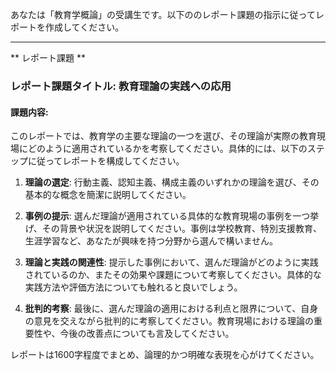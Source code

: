 あなたは「教育学概論」の受講生です。以下ののレポート課題の指示に従ってレポートを作成してください。

---------------------------------------
** レポート課題 **

### レポート課題タイトル: 教育理論の実践への応用

#### 課題内容:
このレポートでは、教育学の主要な理論の一つを選び、その理論が実際の教育現場にどのように適用されているかを考察してください。具体的には、以下のステップに従ってレポートを構成してください。

1. **理論の選定**: 行動主義、認知主義、構成主義のいずれかの理論を選び、その基本的な概念を簡潔に説明してください。

2. **事例の提示**: 選んだ理論が適用されている具体的な教育現場の事例を一つ挙げ、その背景や状況を説明してください。事例は学校教育、特別支援教育、生涯学習など、あなたが興味を持つ分野から選んで構いません。

3. **理論と実践の関連性**: 提示した事例において、選んだ理論がどのように実践されているのか、またその効果や課題について考察してください。具体的な実践方法や評価方法についても触れると良いでしょう。

4. **批判的考察**: 最後に、選んだ理論の適用における利点と限界について、自身の意見を交えながら批判的に考察してください。教育現場における理論の重要性や、今後の改善点についても言及してください。

レポートは1600字程度でまとめ、論理的かつ明確な表現を心がけてください。